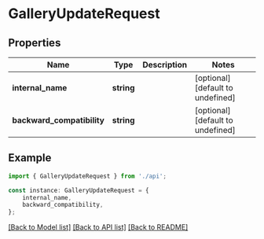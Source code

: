 # GalleryUpdateRequest


## Properties

Name | Type | Description | Notes
------------ | ------------- | ------------- | -------------
**internal_name** | **string** |  | [optional] [default to undefined]
**backward_compatibility** | **string** |  | [optional] [default to undefined]

## Example

```typescript
import { GalleryUpdateRequest } from './api';

const instance: GalleryUpdateRequest = {
    internal_name,
    backward_compatibility,
};
```

[[Back to Model list]](../README.md#documentation-for-models) [[Back to API list]](../README.md#documentation-for-api-endpoints) [[Back to README]](../README.md)
